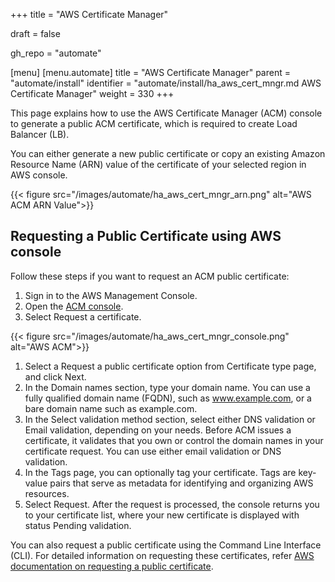+++
title = "AWS Certificate Manager"

draft = false

gh_repo = "automate"

[menu]
  [menu.automate]
    title = "AWS Certificate Manager"
    parent = "automate/install"
    identifier = "automate/install/ha_aws_cert_mngr.md AWS Certificate Manager"
    weight = 330
+++

This page explains how to use the AWS Certificate Manager (ACM) console to generate a public ACM certificate, which is required to create Load Balancer (LB). 

You can either generate a new public certificate or copy an existing Amazon Resource Name (ARN) value of the certificate of your selected region in AWS console.

{{< figure src="/images/automate/ha_aws_cert_mngr_arn.png" alt="AWS ACM ARN Value">}}

## Requesting a Public Certificate using AWS console

Follow these steps if you want to request an ACM public certificate:

1. Sign in to the AWS Management Console.
1. Open the [ACM console](https://console.aws.amazon.com/acm/home).
1. Select Request a certificate.

{{< figure src="/images/automate/ha_aws_cert_mngr_console.png" alt="AWS ACM">}}

1. Select a Request a public certificate option from Certificate type page, and click Next.
1. In the Domain names section, type your domain name. You can use a fully qualified domain name (FQDN), such as www.example.com, or a bare domain name such as example.com.
1. In the Select validation method section, select either DNS validation or Email validation, depending on your needs. Before ACM issues a certificate, it validates that you own or control the domain names in your certificate request. You can use either email validation or DNS validation.
1. In the Tags page, you can optionally tag your certificate. Tags are key-value pairs that serve as metadata for identifying and organizing AWS resources.
1. Select Request. After the request is processed, the console returns you to your certificate list, where your new certificate is displayed with status Pending validation.

You can also request a public certificate using the Command Line Interface (CLI). For detailed information on requesting these certificates, refer  [AWS documentation on requesting a public certificate](https://docs.aws.amazon.com/acm/latest/userguide/gs-acm-request-public.html).  
